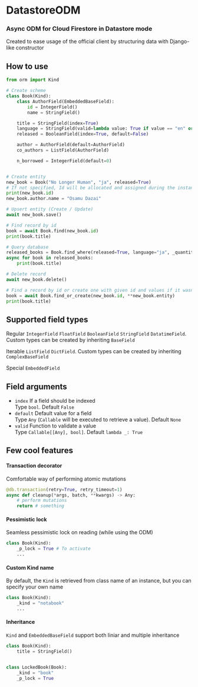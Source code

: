 # DatastoreODM
### Async ODM for Cloud Firestore in Datastore mode

Created to ease usage of the official client by structuring data with Django-like constructor

## How to use
```python
from orm import Kind

# Create scheme
class Book(Kind):
    class AuthorField(EmbeddedBaseField):
        id = IntegerField()
        name = StringField()

    title = StringField(index=True)
    language = StringField(valid=lambda value: True if value == "en" or value == "ja" else False, default="other")
    released = BooleanField(index=True, default=False)

    author = AuthorField(default=AuthorField)
    co_authors = ListField(AuthorField)

    n_borrowed = IntegerField(default=0)


# Create entity
new_book = Book("No Longer Human", "ja", released=True)
# If not specified, Id will be allocated and assigned during the instance creation
print(new_book.id)
new_book.author.name = "Osamu Dazai"

# Upsert entity (Create / Update)
await new_book.save()

# Find record by id
book = await Book.find(new_book.id)
print(book.title)

# Query database
released_books = Book.find_where(released=True, language="ja", _quantity=3)
async for book in released_books:
    print(book.title)

# Delete record
await new_book.delete()

# Find a record by id or create one with given id and values if it wasn't found
book = await Book.find_or_create(new_book.id, **new_book.entity)
print(book.title)
```

## Supported field types
Regular `IntegerField`  `FloatField`  `BooleanField`  `StringField`  `DatatimeField`. Custom types can be created by inheriting `BaseField`


Iterable `ListField`  `DictField`. Custom types can be created by inheriting `ComplexBaseField`


Special `EmbeddedField`  


## Field arguments
- `index` If a field should be indexed  
    Type `bool`. Default `False`  
- `default` Default value for a field  
    Type `Any` (`Callable` will be executed to retrieve a value). Default `None`  
- `valid` Function to validate a value  
    Type `Callable[[Any], bool]`. Default `lambda _: True`  

## Few cool features
#### Transaction decorator
Comfortable way of performing atomic mutations
```python
@db.transaction(retry=True, retry_timeout=1)
async def cleanup(*args, batch, **kwargs) -> Any:
    # perform mutations
    return # something
```
#### Pessimistic lock
Seamless pessimistic lock on reading (while using the ODM)
```python
class Book(Kind):
    _p_lock = True # To activate
    ...
```
#### Custom Kind name
By default, the `Kind` is retrieved from class name of an instance, but you can specify your own name
```python
class Book(Kind):
    _kind = "notabook"
    ...
```
#### Inheritance
`Kind` and `EmbeddedBaseField` support both liniar and multiple inheritance 
```python
class Book(Kind):
    title = StringField()


class LockedBook(Book):
    _kind = "book"
    _p_lock = True
```
